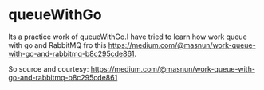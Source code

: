 # queueWithGo
Its a practice work of queueWithGo.I have tried to learn how work queue with go and RabbitMQ fro this https://medium.com/@masnun/work-queue-with-go-and-rabbitmq-b8c295cde861.

So source and courtesy: https://medium.com/@masnun/work-queue-with-go-and-rabbitmq-b8c295cde861 
